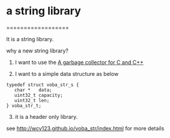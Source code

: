 # a string library
==================

It is a string library.

why a new string library?

 1. I want to use the [A garbage collector for C and C++][]

[A garbage collector for C and C++]: http://www.hboehm.info/gc/

 2. I want to a simple data structure as below

 ~~~~~{.c}
 typedef struct voba_str_s {
    char *   data;
    uint32_t capacity;
    uint32_t len;
 } voba_str_t;
 ~~~~~

 3. it is a header only library.

see <http://wcy123.github.io/voba_str/index.html> for more details



